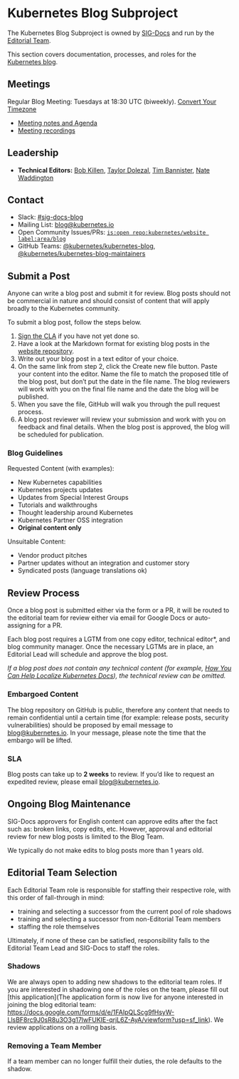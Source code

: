 # Kubernetes Blog Subproject

The Kubernetes Blog Subproject is owned by [SIG-Docs](https://github.com/kubernetes/community/tree/master/sig-docs) and run by the [Editorial Team](#leadership).

This section covers documentation, processes, and roles for the [Kubernetes blog](https://kubernetes.io/blog/).

## Meetings

Regular Blog Meeting: Tuesdays at 18:30 UTC (biweekly). [Convert Your Timezone](http://www.thetimezoneconverter.com/?t=18:30&tz=UTC)

- [Meeting notes and Agenda](https://docs.google.com/document/d/1W5MKkaQGd3YKKZINzj1tJAQbql5R_Y4KAHlFNsJ44Bc/edit?usp=sharing)
- [Meeting recordings](https://www.youtube.com/playlist?list=PL69nYSiGNLP3b5hlx0YV7Lo7DtckM84y8)

## Leadership

- **Technical Editors:** [Bob Killen](https://github.com/mrbobbytables), [Taylor Dolezal](https://github.com/onlydole), [Tim Bannister](https://github.com/sftim), [Nate Waddington](https://github.com/nate-double-u)

## Contact

- Slack: [#sig-docs-blog](https://kubernetes.slack.com/messages/CJDHVD54J)
- Mailing List: [blog@kubernetes.io](mailto:blog@kubernetes.io)
- Open Community Issues/PRs: [`is:open repo:kubernetes/website label:area/blog`](https://github.com/issues?q=is%3Aopen+label%3Aarea%2Fblog+repo%3Akubernetes%2Fwebsite)
- GitHub Teams: [@kubernetes/kubernetes-blog](https://github.com/orgs/kubernetes/teams/kubernetes-blog), [@kubernetes/kubernetes-blog-maintainers](https://github.com/orgs/kubernetes/teams/kubernetes-blog-maintainers)

## Submit a Post

Anyone can write a blog post and submit it for review. Blog posts should not be commercial in nature and should consist of content that will apply broadly to the Kubernetes community.

To submit a blog post, follow the steps below.

1. [Sign the CLA](https://kubernetes.io/docs/contribute/start/#sign-the-cla) if you have not yet done so.
1. Have a look at the Markdown format for existing blog posts in the [website repository](https://github.com/kubernetes/website/tree/master/content/en/blog/_posts).
1. Write out your blog post in a text editor of your choice.
1. On the same link from step 2, click the Create new file button. Paste your content into the editor. Name the file to match the proposed title of the blog post, but don’t put the date in the file name. The blog reviewers will work with you on the final file name and the date the blog will be published.
1. When you save the file, GitHub will walk you through the pull request process.
1. A blog post reviewer will review your submission and work with you on feedback and final details. When the blog post is approved, the blog will be scheduled for publication.

### Blog Guidelines

Requested Content (with examples):

- New Kubernetes capabilities
- Kubernetes projects updates
- Updates from Special Interest Groups
- Tutorials and walkthroughs
- Thought leadership around Kubernetes
- Kubernetes Partner OSS integration
- **Original content only**

Unsuitable Content:

- Vendor product pitches
- Partner updates without an integration and customer story
- Syndicated posts (language translations ok)

## Review Process

Once a blog post is submitted either via the form or a PR, it will be routed to the editorial team for review either via email for Google Docs or auto-assigning for a PR.

Each blog post requires a LGTM from one copy editor, technical editor\*, and blog community manager. Once the necessary LGTMs are in place, an Editorial Lead will schedule and approve the blog post.

_If a blog post does not contain any technical content (for example, [How You Can Help Localize Kubernetes Docs](https://kubernetes.io/blog/2019/04/26/how-you-can-help-localize-kubernetes-docs/)), the technical review can be omitted._

### Embargoed Content

The blog repository on GitHub is public, therefore any content that needs to remain confidential until a certain time (for example: release posts, security vulnerabilities) should be proposed by email message to [blog@kubernetes.io](mailto:blog@kubernetes.io). In your message, please note the time that the embargo will be lifted.

### SLA

Blog posts can take up to **2 weeks** to review. If you’d like to request an expedited review, please email [blog@kubernetes.io](mailto:blog@kubernetes.io).

## Ongoing Blog Maintenance

SIG-Docs approvers for English content can approve edits after the fact such as: broken links, copy edits, etc. However, approval and editorial review for new blog posts is limited to the Blog Team.

We typically do not make edits to blog posts more than 1 years old.

## Editorial Team Selection

Each Editorial Team role is responsible for staffing their respective role, with this order of fall-through in mind:

- training and selecting a successor from the current pool of role shadows
- training and selecting a successor from non-Editorial Team members
- staffing the role themselves

Ultimately, if none of these can be satisfied, responsibility falls to the Editorial Team Lead and SIG-Docs to staff the roles.

### Shadows

We are always open to adding new shadows to the editorial team roles. If you are interested in shadowing one of the roles on the team, please fill out [this application](The application form is now live for anyone interested in joining the blog editorial team: https://docs.google.com/forms/d/e/1FAIpQLScg9fHsyW-LlsBF8rc9J0sR8u3O3g17lwFUKIE-qrjL6Z-AyA/viewform?usp=sf_link). We review applications on a rolling basis.

### Removing a Team Member

If a team member can no longer fulfill their duties, the role defaults to the shadow.
